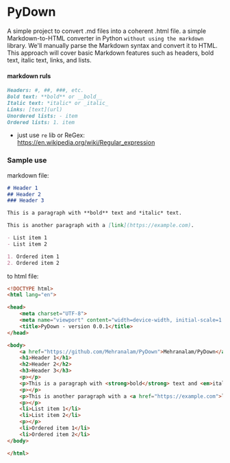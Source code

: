 # PyDown
A simple project to convert .md files into a coherent .html file. a simple Markdown-to-HTML converter in Python `without using the markdown` library. We'll manually parse the Markdown syntax and convert it to HTML. This approach will cover basic Markdown features such as headers, bold text, italic text, links, and lists.

#### markdown ruls

```markdown
Headers: #, ##, ###, etc.
Bold text: **bold** or __bold__
Italic text: *italic* or _italic_
Links: [text](url)
Unordered lists: - item
Ordered lists: 1. item
```


- just use `re` lib or ReGex: https://en.wikipedia.org/wiki/Regular_expression

### Sample use

markdown file:

```markdown
# Header 1
## Header 2
### Header 3

This is a paragraph with **bold** text and *italic* text.

This is another paragraph with a [link](https://example.com).

- List item 1
- List item 2

1. Ordered item 1
2. Ordered item 2

```

to html file:

```html
<!DOCTYPE html>
<html lang="en">

<head>
    <meta charset="UTF-8">
    <meta name="viewport" content="width=device-width, initial-scale=1.0">
    <title>PyDown - version 0.0.1</title>
</head>

<body>
    <a href="https://github.com/Mehranalam/PyDown">Mehranalam/PyDown</a>
    <h1>Header 1</h1>
    <h2>Header 2</h2>
    <h3>Header 3</h3>
    <p></p>
    <p>This is a paragraph with <strong>bold</strong> text and <em>italic</em> text.</p>
    <p></p>
    <p>This is another paragraph with a <a href="https://example.com">link</a>.</p>
    <p></p>
    <li>List item 1</li>
    <li>List item 2</li>
    <p></p>
    <li>Ordered item 1</li>
    <li>Ordered item 2</li>
</body>

</html>
```
